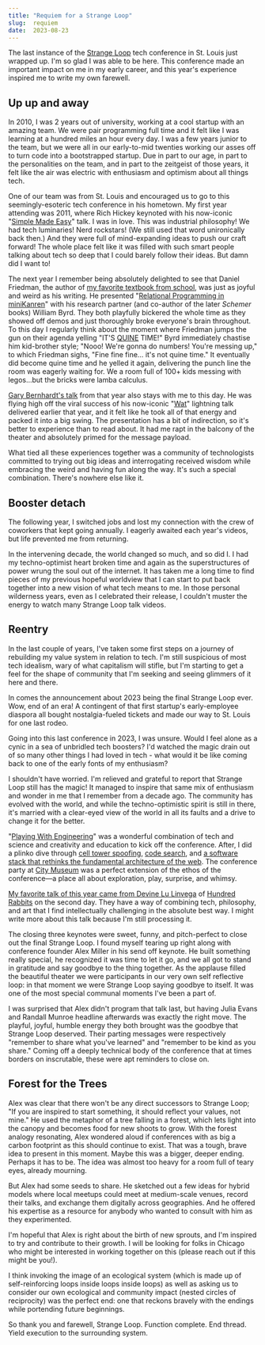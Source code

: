 ```yaml
---
title: "Requiem for a Strange Loop"
slug:  requiem
date:  2023-08-23
---
```


The last instance of the [Strange Loop](https://thestrangeloop.com/) tech conference in St. Louis just wrapped up. I'm so glad I was able to be here. This conference made an important impact on me in my early career, and this year's experience inspired me to write my own farewell.

## Up up and away

In 2010, I was 2 years out of university, working at a cool startup with an amazing team. We were pair programming full time and it felt like I was learning at a hundred miles an hour every day. I was a few years junior to the team, but we were all in our early-to-mid twenties working our asses off to turn code into a bootstrapped startup. Due in part to our age, in part to the personalities on the team, and in part to the zeitgeist of those years, it felt like the air was electric with enthusiasm and optimism about all things tech.

One of our team was from St. Louis and encouraged us to go to this seemingly-esoteric tech conference in his hometown. My first year attending was 2011, where Rich Hickey keynoted with his now-iconic "[Simple Made Easy](https://www.thestrangeloop.com/2011/simple-made-easy.html)" talk. I was in love. This was industrial philosophy! We had tech luminaries! Nerd rockstars! (We still used that word unironically back then.) And they were full of mind-expanding ideas to push our craft forward! The whole place felt like it was filled with such smart people talking about tech so deep that I could barely follow their ideas. But damn did I want to!

The next year I remember being absolutely delighted to see that Daniel Friedman, the author of [my favorite textbook from school](https://mitpress.mit.edu/9780262560993/the-little-schemer/), was just as joyful and weird as his writing. He presented "[Relational Programming in miniKanren](https://www.infoq.com/presentations/miniKanren/)" with his research partner (and co-author of the later *Schemer* books) William Byrd. They both playfully bickered the whole time as they showed off demos and just thoroughly broke everyone's brain throughout. To this day I regularly think about the moment where Friedman jumps the gun on their agenda yelling "IT'S [QUINE](https://en.m.wikipedia.org/wiki/Quine_%28computing%29) TIME!" Byrd immediately chastise him kid-brother style; "Nooo! We're gonna do numbers! You're messing up," to which Friedman sighs, "Fine fine fine… it's not quine time." It eventually did become quine time and he yelled it again, delivering the punch line the room was eagerly waiting for. We a room full of 100+ kids messing with legos…but the bricks were lamba calculus. 

[Gary Bernhardt's talk](https://www.destroyallsoftware.com/talks/a-whole-new-world) from that year also stays with me to this day. He was flying high off the viral success of his now-iconic "[Wat](https://www.destroyallsoftware.com/talks/wat)" lightning talk delivered earlier that year, and it felt like he took all of that energy and packed it into a big swing. The presentation has a bit of indirection, so it's better to experience than to read about. It had me rapt in the balcony of the theater and absolutely primed for the message payload.

What tied all these experiences together was a community of technologists committed to trying out big ideas and interrogating received wisdom while embracing the weird and having fun along the way. It's such a special combination. There's nowhere else like it.

## Booster detach

The following year, I switched jobs and lost my connection with the crew of coworkers that kept going annually. I eagerly awaited each year's videos, but life prevented me from returning.

In the intervening decade, the world changed so much, and so did I. I had my techno-optimist heart broken time and again as the superstructures of power wrung the soul out of the internet. It has taken me a long time to find pieces of my previous hopeful worldview that I can start to put back together into a new vision of what tech means to me. In those personal wilderness years, even as I celebrated their release, I couldn't muster the energy to watch many Strange Loop talk videos. 

## Reentry

In the last couple of years, I've taken some first steps on a journey of rebuilding my value system in relation to tech. I'm still suspicious of most tech idealism, wary of what capitalism will stifle, but I'm starting to get a feel for the shape of community that I'm seeking and seeing glimmers of it here and there.

In comes the announcement about 2023 being the final Strange Loop ever. Wow, end of an era! A contingent of that first startup's early-employee diaspora all bought nostalgia-fueled tickets and made our way to St. Louis for one last rodeo.

Going into this last conference in 2023, I was unsure. Would I feel alone as a cynic in a sea of unbridled tech boosters? I'd watched the magic drain out of so many other things I had loved in tech - what would it be like coming back to one of the early fonts of my enthusiasm?

I shouldn't have worried. I'm relieved and grateful to report that Strange Loop still has the magic! It managed to inspire that same mix of enthusiasm and wonder in me that I remember from a decade ago. The community has evolved with the world, and while the techno-optimistic spirit is still in there, it's married with a clear-eyed view of the world in all its faults and a drive to change it for the better.

"[Playing With Engineering](https://thestrangeloop.com/2023/playing-with-engineering.html)" was a wonderful combination of tech and science and creativity and education to kick off the conference. After, I did a plinko dive through [cell tower spoofing](https://thestrangeloop.com/2023/the-attacker-has-expensive-radio-equipment-but-your-android-phone-is-resilient.html), [code search](https://thestrangeloop.com/2023/lessons-from-building-github-code-search.html), and [a software stack that rethinks the fundamental architecture of the web](https://thestrangeloop.com/2023/ipvm-seamless-services-for-an-open-world.html). The conference party at [City Museum](https://en.m.wikipedia.org/wiki/City_Museum) was a perfect extension of the ethos of the conference—a place all about exploration, play, surprise, and whimsy.

[My favorite talk of this year came from Devine Lu Linvega](https://thestrangeloop.com/2023/an-approach-to-computing-and-sustainability-inspired-from-permaculture.html) of [Hundred Rabbits](https://100r.co) on the second day. They have a way of combining tech, philosophy, and art that I find intellectually challenging in the absolute best way. I might write more about this talk because I'm still processing it.

The closing three keynotes were sweet, funny, and pitch-perfect to close out the final Strange Loop. I found myself tearing up right along with conference founder Alex Miller in his send off keynote. He built something really special, he recognized it was time to let it go, and we all got to stand in gratitude and say goodbye to the thing together. As the applause filled the beautiful theater we were participants in our very own self reflective loop: in that moment we were Strange Loop saying goodbye to itself. It was one of the most special communal moments I've been a part of.

I was surprised that Alex didn't program that talk last, but having Julia Evans and Randall Munroe headline afterwards was exactly the right move. The playful, joyful, humble energy they both brought was the goodbye that Strange Loop deserved. Their parting messages were respectively "remember to share what you've learned" and "remember to be kind as you share." Coming off a deeply technical body of the conference that at times borders on inscrutable, these were apt reminders to close on.

## Forest for the Trees

Alex was clear that there won't be any direct successors to Strange Loop; "If you are inspired to start something, it should reflect your values, not mine." He used the metaphor of a tree falling in a forest, which lets light into the canopy and becomes food for new shoots to grow. With the forest analogy resonating, Alex wondered aloud if conferences with as big a carbon footprint as this should continue to exist. That was a tough, brave idea to present in this moment. Maybe this was a bigger, deeper ending. Perhaps it has to be. The idea was almost too heavy for a room full of teary eyes, already mourning.

But Alex had some seeds to share. He sketched out a few ideas for hybrid models where local meetups could meet at medium-scale venues, record their talks, and exchange them digitally across geographies. And he offered his expertise as a resource for anybody who wanted to consult with him as they experimented.

I'm hopeful that Alex is right about the birth of new sprouts, and I'm inspired to try and contribute to their growth. I will be looking for folks in Chicago who might be interested in working together on this (please reach out if this might be you!).

I think invoking the image of an ecological system (which is made up of self-reinforcing loops inside loops inside loops) as well as asking us to consider our own ecological and community impact (nested circles of reciprocity) was the perfect end: one that reckons bravely with the endings while portending future beginnings.

So thank you and farewell, Strange Loop. Function complete. End thread. Yield execution to the surrounding system.

